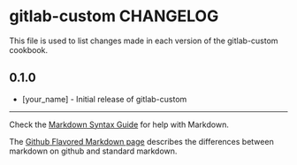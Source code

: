 gitlab-custom CHANGELOG
=======================

This file is used to list changes made in each version of the gitlab-custom cookbook.

0.1.0
-----
- [your_name] - Initial release of gitlab-custom

- - -
Check the [Markdown Syntax Guide](http://daringfireball.net/projects/markdown/syntax) for help with Markdown.

The [Github Flavored Markdown page](http://github.github.com/github-flavored-markdown/) describes the differences between markdown on github and standard markdown.
